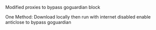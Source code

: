 Modified proxies to bypass goguardian block

One Method:
Download locally then run with internet disabled enable anticlose to bypass goguardian
